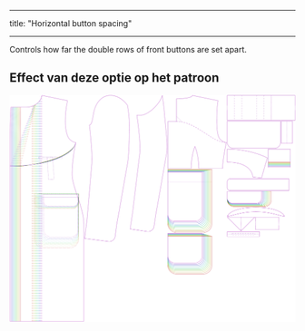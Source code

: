 - - -
title: "Horizontal button spacing"
- - -

Controls how far the double rows of front buttons are set apart.

## Effect van deze optie op het patroon

![This image shows the effect of this option by superimposing several variants that have a different value for this option](carlton_buttonspacinghorizontal_sample.svg "Effect of this option on the pattern")
